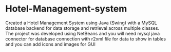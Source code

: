 # Hotel-Management-system
Created a Hotel Management System using Java (Swing) with a MySQL database backend for data storage and retrieval across multiple classes. The project was developed using NetBeans 
and you will need mysql java connector for database connection 
with r2xml file for data to show in tables
and you can add icons and images for GUI
